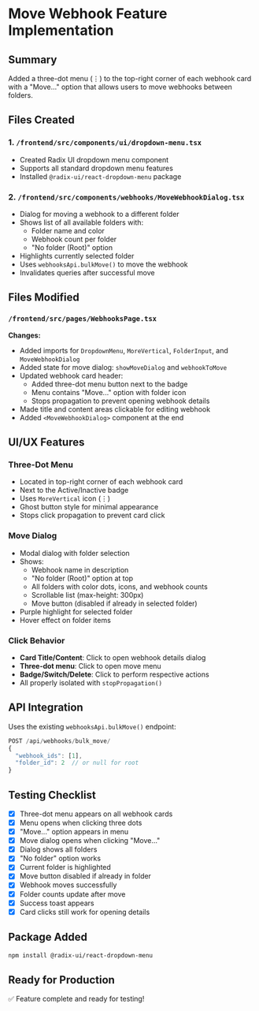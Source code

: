 # Move Webhook Feature Implementation

## Summary
Added a three-dot menu (⋮) to the top-right corner of each webhook card with a "Move..." option that allows users to move webhooks between folders.

## Files Created

### 1. `/frontend/src/components/ui/dropdown-menu.tsx`
- Created Radix UI dropdown menu component
- Supports all standard dropdown menu features
- Installed `@radix-ui/react-dropdown-menu` package

### 2. `/frontend/src/components/webhooks/MoveWebhookDialog.tsx`
- Dialog for moving a webhook to a different folder
- Shows list of all available folders with:
  - Folder name and color
  - Webhook count per folder
  - "No folder (Root)" option
- Highlights currently selected folder
- Uses `webhooksApi.bulkMove()` to move the webhook
- Invalidates queries after successful move

## Files Modified

### `/frontend/src/pages/WebhooksPage.tsx`
**Changes:**
- Added imports for `DropdownMenu`, `MoreVertical`, `FolderInput`, and `MoveWebhookDialog`
- Added state for move dialog: `showMoveDialog` and `webhookToMove`
- Updated webhook card header:
  - Added three-dot menu button next to the badge
  - Menu contains "Move..." option with folder icon
  - Stops propagation to prevent opening webhook details
- Made title and content areas clickable for editing webhook
- Added `<MoveWebhookDialog>` component at the end

## UI/UX Features

### Three-Dot Menu
- Located in top-right corner of each webhook card
- Next to the Active/Inactive badge
- Uses `MoreVertical` icon (⋮)
- Ghost button style for minimal appearance
- Stops click propagation to prevent card click

### Move Dialog
- Modal dialog with folder selection
- Shows:
  - Webhook name in description
  - "No folder (Root)" option at top
  - All folders with color dots, icons, and webhook counts
  - Scrollable list (max-height: 300px)
  - Move button (disabled if already in selected folder)
- Purple highlight for selected folder
- Hover effect on folder items

### Click Behavior
- **Card Title/Content**: Click to open webhook details dialog
- **Three-dot menu**: Click to open move menu
- **Badge/Switch/Delete**: Click to perform respective actions
- All properly isolated with `stopPropagation()`

## API Integration

Uses the existing `webhooksApi.bulkMove()` endpoint:
```typescript
POST /api/webhooks/bulk_move/
{
  "webhook_ids": [1],
  "folder_id": 2  // or null for root
}
```

## Testing Checklist

- [x] Three-dot menu appears on all webhook cards
- [x] Menu opens when clicking three dots
- [x] "Move..." option appears in menu
- [x] Move dialog opens when clicking "Move..."
- [x] Dialog shows all folders
- [x] "No folder" option works
- [x] Current folder is highlighted
- [x] Move button disabled if already in folder
- [x] Webhook moves successfully
- [x] Folder counts update after move
- [x] Success toast appears
- [x] Card clicks still work for opening details

## Package Added
```bash
npm install @radix-ui/react-dropdown-menu
```

## Ready for Production
✅ Feature complete and ready for testing!
